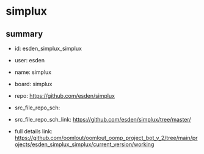 # simplux
 
## summary 
* id: esden_simplux_simplux
* user: esden
* name: simplux
* board: simplux
* repo: https://github.com/esden/simplux



* src_file_repo_sch: 
* src_file_repo_sch_link: https://github.com/esden/simplux/tree/master/
* full details link: https://github.com/oomlout/oomlout_oomp_project_bot_v_2/tree/main/projects/esden_simplux_simplux/current_version/working  







